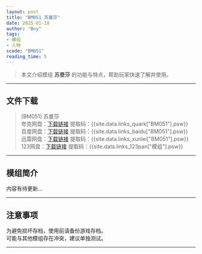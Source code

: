 ```yaml
---
layout: post
title: "BM051 苏曼莎"
date: 2025-01-10
author: "Bny"
tags: 
- 模组
- 人物
scode: "BM051"
reading_time: 5
---
```


> 本文介绍模组 **苏曼莎** 的功能与特点，帮助玩家快速了解并使用。

---

## 文件下载

> [BM051] 苏曼莎  
夸克网盘：[下载链接]({{site.data.links_quark["BM051"].url}}) 提取码：{{site.data.links_quark["BM051"].psw}}  
百度网盘：[下载链接]({{site.data.links_baidu["BM051"].url}}) 提取码：{{site.data.links_baidu["BM051"].psw}}  
迅雷网盘：[下载链接]({{site.data.links_xunlei["BM051"].url}}) 提取码：{{site.data.links_xunlei["BM051"].psw}}  
123网盘：[下载链接]({{site.data.links_123pan["模组"].url}}) 提取码：{{site.data.links_123pan["模组"].psw}}  

---

## 模组简介

>  
内容有待更新...  

---

## 注意事项

>  
为避免损坏存档，使用前请备份游戏存档。  
可能与其他模组存在冲突，建议单独测试。  

---

